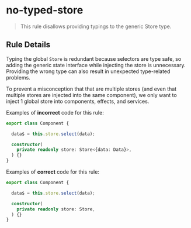 # no-typed-store

> This rule disallows providing typings to the generic Store type.

## Rule Details

Typing the global `Store` is redundant because selectors are type safe, so adding the generic state interface while injecting the store is unnecessary.
Providing the wrong type can also result in unexpected type-related problems. 

To prevent a misconception that that are multiple stores (and even that multiple stores are injected into the same component), we only want to inject 1 global store into components, effects, and services.

Examples of **incorrect** code for this rule:

```ts
export class Component {

  data$ = this.store.select(data);

  constructor(
    private readonly store: Store<{data: Data}>,
  ) {}
}
```

Examples of **correct** code for this rule:

```ts
export class Component {

  data$ = this.store.select(data);

  constructor(
    private readonly store: Store,
  ) {}
}
```
